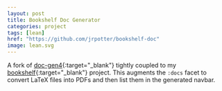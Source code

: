 ```yaml
---
layout: post
title: Bookshelf Doc Generator
categories: project
tags: [lean]
href: "https://github.com/jrpotter/bookshelf-doc"
image: lean.svg
---
```


A fork of [doc-gen4](https://github.com/leanprover/doc-gen4){:target="_blank"}
tightly coupled to my [bookshelf](https://github.com/jrpotter/bookshelf){:target="_blank"}
project. This augments the `:docs` facet to convert LaTeX files into PDFs and
then list them in the generated navbar.

